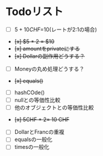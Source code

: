 # Todoリスト
- [ ]  $5 + 10 CHF =$10(レートが2:1の場合)
- ~~[x]  $5 * 2 = $10~~
- ~~[x]  amountをprivateにする~~
- ~~[x]  Dollarの副作用どうする？~~
- [ ]  Moneyの丸め処理どうする？
- ~~[x]  equals()~~
- [ ]  hashCOde()
- [ ]  nullとの等価性比較
- [ ]  他のオブジェクトとの等価性比較
- ~~[x]  5CHF * 2= 10 CHF~~
- [ ] DollarとFrancの重複
- [ ] equalsの一般化
- [ ] timesの一般化